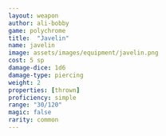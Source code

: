 ```yaml
---
layout: weapon
author: ali-bobby
game: polychrome
title:  "Javelin"
name: javelin
image: assets/images/equipment/javelin.png
cost: 5 sp
damage-dice: 1d6
damage-type: piercing
weight: 2
properties: [thrown]
proficiency: simple
range: "30/120"
magic: false
rarity: common
---
```

